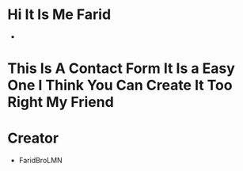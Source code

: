 # Hi It Is Me Farid
-
# This Is A Contact Form It Is a Easy One I Think You Can Create It Too Right My Friend
# Creator
+ FaridBroLMN
